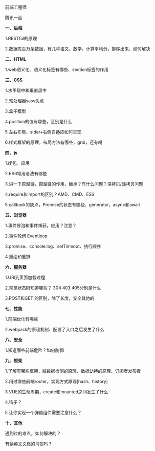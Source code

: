 前端工程师

腾讯一面

**一、后端**

1.RESTful的原理

2.数据库百万条数据，有几种语文，数学，计算平均分，排序出来，如何解决

**二、HTML**

1.web语义化、语义化标签有哪些、section标签的作用

**三、CSS**

1.水平居中和垂直居中

2.预处理器sass优点

3.盒子模型

4.position的值有哪些，区别是什么

5.左右布局，sider+右侧自适应如何实现

6.样式框架的原理，布局方法有哪些，grid，还有吗

**四、js**

1.闭包，应用

2.ES6常用语法有哪些

3.讲一下原型链，原型链的作用，继承？有什么问题？深拷贝/浅拷贝问题

4.require和import的区别？AMD、CMD、ES6

5.callback的缺点，Promise的状态有哪些，generator，async和await

**五、浏览器**

1.事件冒泡和事件捕获，应用？注意？

2.事件轮询 Eventloop

3.promise、console.log、setTimeout、执行顺序

4.重绘和重排

**六、服务器**

1.URl到页面加载过程

2.常见状态码知道哪些？ 304 403 405分别是什么

3.POST和GET 的区别，除了长度，安全其他的

**七、性能**

1.前端优化有哪些

2.webpack的原理机制、配置了入口之后发生了什么

**八、安全**

1.知道哪些前端危险？如何防御

**九、框架**

1.了解有哪些框架，脏数据检测的原理、数据劫持的原理、订阅者发布者

2.用过哪些前端router，实现方式原理[hash、history]

3.VUE的生命周期，create和mounted之间发生了什么

4.钩子？

5.让你实现一个弹窗组件需要注意什么？

**十、其他**

遇到过的难点，如何解决的？

有读英文文档的习惯吗？



